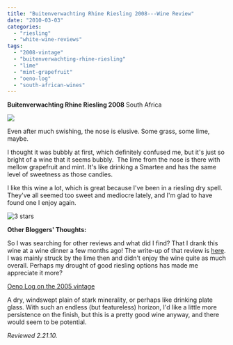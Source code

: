 ```yaml
---
title: "Buitenverwachting Rhine Riesling 2008---Wine Review"
date: "2010-03-03"
categories:
  - "riesling"
  - "white-wine-reviews"
tags:
  - "2008-vintage"
  - "buitenverwachting-rhine-riesling"
  - "lime"
  - "mint-grapefruit"
  - "oeno-log"
  - "south-african-wines"
---
```


**Buitenverwachting Rhine Riesling 2008** South Africa

![](http://www.rebeccagomezfarrell.com/gourmez/photos/rhineriesling.jpg)

Even after much swishing, the nose is elusive. Some grass, some lime, maybe.

I thought it was bubbly at first, which definitely confused me, but it's just so bright of a wine that it seems bubbly.  The lime from the nose is there with mellow grapefruit and mint. It's like drinking a Smartee and has the same level of sweetness as those candies.

I like this wine a lot, which is great because I've been in a riesling dry spell. They've all seemed too sweet and mediocre lately, and I'm glad to have found one I enjoy again.




<div class="caption">

![3 stars](http://s3.amazonaws.com/thegourmez-wpmedia/2009/02/rating_avocado1.gif "rating_avocado1")</div>


**Other Bloggers' Thoughts:**

So I was searching for other reviews and what did I find? That I drank this wine at a wine dinner a few months ago! The write-up of that review is [here](http://www.rebeccagomezfarrell.com/?p=627). I was mainly struck by the lime then and didn't enjoy the wine quite as much overall. Perhaps my drought of good riesling options has made me appreciate it more?

[Oeno Log on the 2005 vintage](http://oenologictn.blogspot.com/2008/06/rhine-of-ancient-mariner.html)

A dry, windswept plain of stark minerality, or perhaps like drinking plate glass. With such an endless (but featureless) horizon, I'd like a little more persistence on the finish, but this is a pretty good wine anyway, and there would seem to be potential.

_Reviewed 2.21.10._
